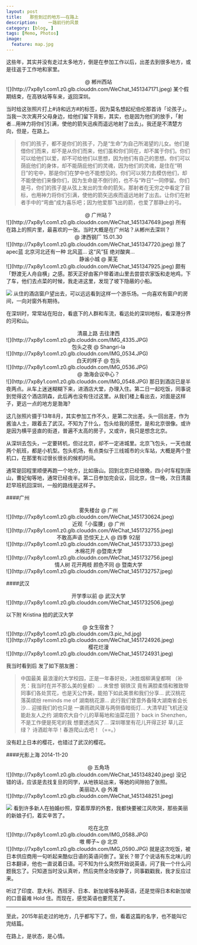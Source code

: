 ```yaml
---
layout: post  
title:   那些到过的地方——在路上
description:    一路前行的风景
category: [blog, ]  
tags: [Memo, Photos]  
image:
  feature: map.jpg
---
```


这些年，其实并没有走过太多地方，倒是在参加工作以后，出差去到很多地方，或是往返于工作地和家里。

<center> @ 郴州西站 </center>
![](http://7xp8y1.com1.z0.glb.clouddn.com/WeChat_1451347171.jpeg)
某个假期结束，在高铁站等车来，返回深圳。

当时给这张照片打上#诗和远方#的标签，因为莫名想起纪伯伦那首诗「论孩子」。当我一次次离开父母身边，给他们留下背影，其实，也是因为他们的放手，「射者...用神力将你们引满，使他的箭矢迅疾而遥远地射了出去」。我还是不清楚方向，但是，在路上。

> 你们的孩子，都不是你们的孩子，乃是“生命”为自己所渴望的儿女。他们是借你们而来，却不是从你们而来，他们虽和你们同在，却不属于你们。你们可以给他们以爱，却不可给他们以思想，因为他们有自己的思想。你们可以荫庇他们的身体，却不能荫庇他们的灵魂，因为他们的灵魂，是住在“明日”的宅中，那是你们在梦中也不能想见的。你们可以努力去模仿他们，却不能使他们来像你们，因为生命是不倒行的，也不与“昨日”一同停留。你们是弓，你们的孩子是从弦上发出的生命的箭矢。那射者在无穷之中看定了目标，也用神力将你们引满，使他的箭矢迅疾而遥远地射了出去。让你们在射者手中的“弯曲”成为喜乐吧；因为他爱那飞出的箭，也爱了那静止的弓。

<center> @ 广州站？ </center>
![](http://7xp8y1.com1.z0.glb.clouddn.com/WeChat_1451347649.jpeg)
所有在路上的照片里，最喜欢的一张。当时大概是在广州站？从郴州去深圳？

<center> @ 津西钢厂 15.01.30 </center>
![](http://7xp8y1.com1.z0.glb.clouddn.com/WeChat_1451347720.jpeg)
除了apec蓝 北京河北还有一种 北风蓝… 这“风”狂 绝对酸爽…

<center> 静谧小城 @ 莱芜 </center>
![](http://7xp8y1.com1.z0.glb.clouddn.com/WeChat_1451347925.jpeg)
颇有「野渡无人舟自横」之感。那天正好由客户带着进山里去尝尝农家饭和走地鸡，下了车，他们去点菜的时候，我走进这里，发现了坡下隐蔽的小船。

![](http://7xp8y1.com1.z0.glb.clouddn.com/WeChat_1451347935.jpeg)
从住的酒店窗户望出去，可以远远看到这样一个游乐场。一向喜欢有窗户的房间，一向对窗外有期待。

在深圳时，常常站在阳台，看底下的人群和车流，看远处的深圳地标，看深港分界的河和山。

<center> 清晨上路  去往津西 </center>
![](http://7xp8y1.com1.z0.glb.clouddn.com/IMG_4335.JPG)

<center> 包头之夜 @ Shangri-la </center>
![](http://7xp8y1.com1.z0.glb.clouddn.com/IMG_0534.JPG)

<center> 白天的样子 @ 包头 </center>
![](http://7xp8y1.com1.z0.glb.clouddn.com/IMG_0536.JPG)

<center> @ 渤海会议中心？ </center>
![](http://7xp8y1.com1.z0.glb.clouddn.com/IMG_0548.JPG)
那日到酒店已是半夜两点。从车上迷迷糊糊下来，进酒店大堂，办理入住。第二日一起吃饭，同事说到觉得这个酒店阴森，此后再也没有住过这里。从我们楼上看出去，对面是这样子，更远一点的地方是渤海?

这几张照片摄于13年8月，其实参加工作不久，是第二次出差。头一回出差，作为酱油人士，跟着去了武汉。不知为了什么，包头给我的感觉，是和北京很像。或许是因为横平竖直的街道，普遍不太高的房子，又或许，我只是想念北京。

从深圳去包头，一定要转机，但过北京，却不一定进城里。北京飞包头，一天也就两个航班，都是小机型。包头机场，有点类似于三线城市的火车站，大概是两个登机口，在那里有过很长很长的候机时间。

通常是回程里顺便再跑一个地方，比如唐山。回到北京已经很晚，四小时车程到唐山，曹妃甸等地，通常已经夜半。第二日参加完会议，回北京，住一晚，次日清晨赶早班机回深圳，一般的路线是这样子。

####广州
<center> 雾失楼台 @ 广州 </center>
![](http://7xp8y1.com1.z0.glb.clouddn.com/WeChat_1451730624.jpeg)

<center> 近观「小蛮腰」@ 广州 </center>
![](http://7xp8y1.com1.z0.glb.clouddn.com/WeChat_1451732755.jpeg)

<center> 不敢高声语 恐惊天上人 @ 四季 92层 </center>
![](http://7xp8y1.com1.z0.glb.clouddn.com/WeChat_1451733733.jpeg)

<center> 木棉花开 @暨南大学  </center>
![](http://7xp8y1.com1.z0.glb.clouddn.com/WeChat_1451732756.jpeg)

<center> 情人树 花开两枝 颜色不同 @ 暨南大学 </center>
![](http://7xp8y1.com1.z0.glb.clouddn.com/WeChat_1451732757.jpeg)

####武汉
<center> 开学季以前 @ 武汉大学 </center>
![](http://7xp8y1.com1.z0.glb.clouddn.com/WeChat_1451732506.jpeg)

以下附 Kristina 拍的武汉大学 
<center> @ 女生宿舍？ </center>
![](http://7xp8y1.com1.z0.glb.clouddn.com/3.pic_hd.jpg)

<center>   </center>
![](http://7xp8y1.com1.z0.glb.clouddn.com/WeChat_1451724926.jpeg)

<center> 樱花烂漫 </center>
![](http://7xp8y1.com1.z0.glb.clouddn.com/WeChat_1451724931.jpeg)

我当时看到后 发了如下朋友圈：
> 中国最美 最浪漫的大学校园，正是一年春好处，决胜烟柳满皇都啊 （补充：我当时在并不那么美的皇都）… 未曾想 钢铁汉 竟有满腔柔情和雅致带同事们各处赏花，也是天公作美，能拍下如此美景和我们分享… 武汉桃花 落英缤纷 reminds me of 湖南桃花源… 此行我们曾意外备降大湖南省会长沙… 迎接我们的也只是 一袭雨疏风骤与两侧昏暗街灯… 大清早赶飞机还没能赴友人之约 湖南农大自个儿的草莓地和油菜花田？ back in Shenzhen， 不是工作便是死宅的我 想要透透风了… 深圳哪里有花儿开得正好 草儿正绿？ 诗酒趁年华！春游爬山去吧！（==。）

没有赶上日本的樱花，也错过了武汉的樱花。

####光影上海 2014-11-20
<center>  @ 五角场 </center>
![](http://7xp8y1.com1.z0.glb.clouddn.com/WeChat_1451348240.jpeg)
没记错的话，应该是去找复旦的同学，从地铁站出来，等她的间隙拍了张照。

<center>美丽动人 @ 外滩  </center>
![](http://7xp8y1.com1.z0.glb.clouddn.com/WeChat_1451348251.jpeg)

![](http://7xp8y1.com1.z0.glb.clouddn.com/WeChat_1451348319.jpeg)
看到许多新人在拍婚纱照，穿着厚厚的外套，我都快要被江风吹哭，那些美丽的新娘子们，着实辛苦了。

<center> 吃在北京 </center>
![](http://7xp8y1.com1.z0.glb.clouddn.com/IMG_0588.JPG)

<center> 嗷 椰子~ @ 北京</center>
![](http://7xp8y1.com1.z0.glb.clouddn.com/IMG_0590.JPG)
就是这次吃饭，被日本供应商用一句听起来酷似日语的英语问倒了。室长？带了个说话有东北味儿的日本翻译，他也一直说着日语。可不知为什么突然开始说英语，问了我一个什么问题我忘了。只知道当时没认真听，然后突然全场安静了，同事戳戳我，我才反应过来。

听过了印度、意大利、西班牙、日本、新加坡等各种英语，还是觉得日本和新加坡的口音最难 Hold 住。而现在，感觉英语也要荒芜了。

***

至此，2015年前走过的地方，几乎都写下了。但，看着这篇的名字，也不能叫它完结篇。

在路上，是状态，是心情。
